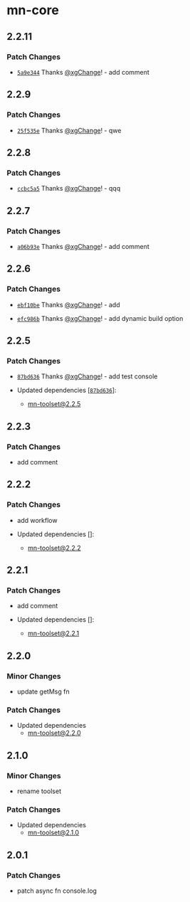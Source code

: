 # mn-core

## 2.2.11

### Patch Changes

- [`5a9e344`](https://github.com/xgChange/monorepo-test/commit/5a9e344a3f87416c6bf500b5bbeb55d1c6374fda) Thanks [@xgChange](https://github.com/xgChange)! - add comment

## 2.2.9

### Patch Changes

- [`25f535e`](https://github.com/xgChange/monorepo-test/commit/25f535eba92f864a75a883ee5f8145fafb7daf5b) Thanks [@xgChange](https://github.com/xgChange)! - qwe

## 2.2.8

### Patch Changes

- [`ccbc5a5`](https://github.com/xgChange/monorepo-test/commit/ccbc5a57a7d36431fe8d9ffe6198d975811def78) Thanks [@xgChange](https://github.com/xgChange)! - qqq

## 2.2.7

### Patch Changes

- [`a06b93e`](https://github.com/xgChange/monorepo-test/commit/a06b93edc7dd88df171e9faf7363301ee46fb456) Thanks [@xgChange](https://github.com/xgChange)! - add comment

## 2.2.6

### Patch Changes

- [`ebf10be`](https://github.com/xgChange/monorepo-test/commit/ebf10befa878718708d849e3744a74e37358ddf2) Thanks [@xgChange](https://github.com/xgChange)! - add

- [`efc986b`](https://github.com/xgChange/monorepo-test/commit/efc986b227afd725113c92f00d3c22209fd6ddd0) Thanks [@xgChange](https://github.com/xgChange)! - add dynamic build option

## 2.2.5

### Patch Changes

- [`87bd636`](https://github.com/xgChange/monorepo-test/commit/87bd636fcaf253e86dfd1ab667a203613e714695) Thanks [@xgChange](https://github.com/xgChange)! - add test console

- Updated dependencies [[`87bd636`](https://github.com/xgChange/monorepo-test/commit/87bd636fcaf253e86dfd1ab667a203613e714695)]:
  - mn-toolset@2.2.5

## 2.2.3

### Patch Changes

- add comment

## 2.2.2

### Patch Changes

- add workflow

- Updated dependencies []:
  - mn-toolset@2.2.2

## 2.2.1

### Patch Changes

- add comment

- Updated dependencies []:
  - mn-toolset@2.2.1

## 2.2.0

### Minor Changes

- update getMsg fn

### Patch Changes

- Updated dependencies
  - mn-toolset@2.2.0

## 2.1.0

### Minor Changes

- rename toolset

### Patch Changes

- Updated dependencies
  - mn-toolset@2.1.0

## 2.0.1

### Patch Changes

- patch async fn console.log
